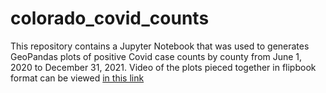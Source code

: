 # colorado_covid_counts
This repository contains a Jupyter Notebook that was used to generates GeoPandas plots of positive Covid case counts by county from June 1, 2020 to December 31, 2021.  Video of the plots pieced together in flipbook format can be viewed [in this link](https://youtu.be/jYq4jqWiFqQ)
